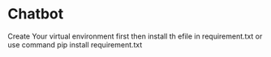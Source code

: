 # Chatbot

Create Your virtual environment first
then install th efile in requirement.txt or use command 
pip install requirement.txt
